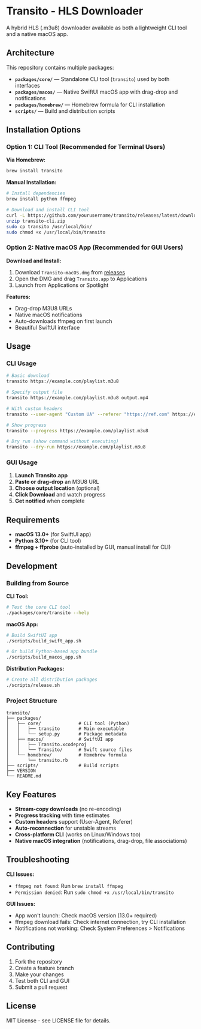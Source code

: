 # Transito - HLS Downloader

A hybrid HLS (.m3u8) downloader available as both a lightweight CLI tool and a native macOS app.

## Architecture

This repository contains multiple packages:

- **`packages/core/`** — Standalone CLI tool (`transito`) used by both interfaces
- **`packages/macos/`** — Native SwiftUI macOS app with drag-drop and notifications
- **`packages/homebrew/`** — Homebrew formula for CLI installation
- **`scripts/`** — Build and distribution scripts

## Installation Options

### Option 1: CLI Tool (Recommended for Terminal Users)

**Via Homebrew:**

```bash
brew install transito
```

**Manual Installation:**

```bash
# Install dependencies
brew install python ffmpeg

# Download and install CLI tool
curl -L https://github.com/yourusername/transito/releases/latest/download/transito-cli.zip -o transito-cli.zip
unzip transito-cli.zip
sudo cp transito /usr/local/bin/
sudo chmod +x /usr/local/bin/transito
```

### Option 2: Native macOS App (Recommended for GUI Users)

**Download and Install:**

1. Download `Transito-macOS.dmg` from [releases](https://github.com/yourusername/transito/releases)
2. Open the DMG and drag `Transito.app` to Applications
3. Launch from Applications or Spotlight

**Features:**

- Drag-drop M3U8 URLs
- Native macOS notifications
- Auto-downloads ffmpeg on first launch
- Beautiful SwiftUI interface

## Usage

### CLI Usage

```bash
# Basic download
transito https://example.com/playlist.m3u8

# Specify output file
transito https://example.com/playlist.m3u8 output.mp4

# With custom headers
transito --user-agent "Custom UA" --referer "https://ref.com" https://example.com/playlist.m3u8

# Show progress
transito --progress https://example.com/playlist.m3u8

# Dry run (show command without executing)
transito --dry-run https://example.com/playlist.m3u8
```

### GUI Usage

1. **Launch Transito.app**
2. **Paste or drag-drop** an M3U8 URL
3. **Choose output location** (optional)
4. **Click Download** and watch progress
5. **Get notified** when complete

## Requirements

- **macOS 13.0+** (for SwiftUI app)
- **Python 3.10+** (for CLI tool)
- **ffmpeg + ffprobe** (auto-installed by GUI, manual install for CLI)

## Development

### Building from Source

**CLI Tool:**

```bash
# Test the core CLI tool
./packages/core/transito --help
```

**macOS App:**

```bash
# Build SwiftUI app
./scripts/build_swift_app.sh

# Or build Python-based app bundle
./scripts/build_macos_app.sh
```

**Distribution Packages:**

```bash
# Create all distribution packages
./scripts/release.sh
```

### Project Structure

```
transito/
├── packages/
│   ├── core/              # CLI tool (Python)
│   │   ├── transito       # Main executable
│   │   └── setup.py       # Package metadata
│   ├── macos/             # SwiftUI app
│   │   ├── Transito.xcodeproj
│   │   └── Transito/      # Swift source files
│   └── homebrew/          # Homebrew formula
│       └── transito.rb
├── scripts/               # Build scripts
├── VERSION
└── README.md
```

## Key Features

- **Stream-copy downloads** (no re-encoding)
- **Progress tracking** with time estimates
- **Custom headers** support (User-Agent, Referer)
- **Auto-reconnection** for unstable streams
- **Cross-platform CLI** (works on Linux/Windows too)
- **Native macOS integration** (notifications, drag-drop, file associations)

## Troubleshooting

**CLI Issues:**

- `ffmpeg not found`: Run `brew install ffmpeg`
- `Permission denied`: Run `sudo chmod +x /usr/local/bin/transito`

**GUI Issues:**

- App won't launch: Check macOS version (13.0+ required)
- ffmpeg download fails: Check internet connection, try CLI installation
- Notifications not working: Check System Preferences > Notifications

## Contributing

1. Fork the repository
2. Create a feature branch
3. Make your changes
4. Test both CLI and GUI
5. Submit a pull request

## License

MIT License - see LICENSE file for details.
